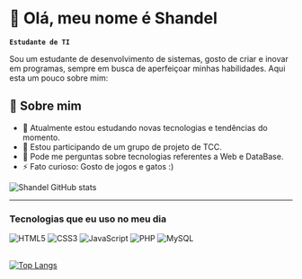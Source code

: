 # :space_invader: Olá, meu nome é Shandel
**`Estudante de TI`**

Sou um estudante de desenvolvimento de sistemas, gosto de criar e inovar em programas, sempre em busca de aperfeiçoar minhas habilidades. Aqui esta um pouco sobre mim:

## 🚀 Sobre mim

- 🌱 Atualmente estou estudando novas tecnologias e tendências do momento.
- 👯 Estou participando de um grupo de projeto de TCC.
- 💬 Pode me perguntas sobre tecnologias referentes a Web e DataBase.
- ⚡ Fato curioso: Gosto de jogos e gatos :)


![Shandel GitHub stats](https://github-readme-stats.vercel.app/api?username=Shandel-dev&show_icons=true&theme=merko)

<hr/>

### Tecnologias que eu uso no meu dia
<div style="display: inline_block">
  <img alt="HTML5" src="https://img.shields.io/badge/HTML5-E34F26?style=for-the-badge&logo=html5&logoColor=white">
  <img alt="CSS3" src="https://img.shields.io/badge/CSS3-1572B6?style=for-the-badge&logo=css3&logoColor=white">
  <img alt="JavaScript" src="https://img.shields.io/badge/JavaScript-F7DF1E?style=for-the-badge&logo=javascript&logoColor=black">
  <img alt="PHP" src="https://img.shields.io/badge/PHP-777BB4?style=for-the-badge&logo=php&logoColor=white">
  <img alt="MySQL" src="https://img.shields.io/badge/MySQL-00000F?style=for-the-badge&logo=mysql&logoColor=white">
</div>
<br/>

[![Top Langs](https://github-readme-stats.vercel.app/api/top-langs/?username=Shandel-dev&layout=donut-vertical)](https://github.com/anuraghazra/github-readme-stats)
